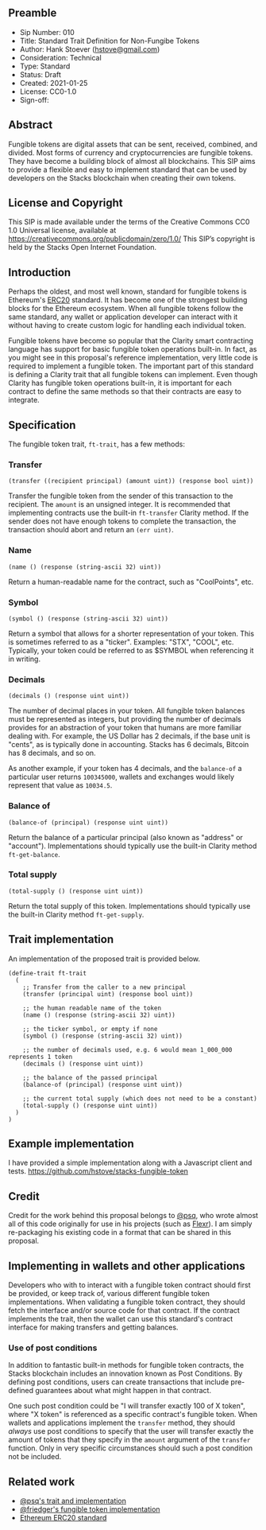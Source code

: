 ## Preamble

- Sip Number: 010
- Title: Standard Trait Definition for Non-Fungibe Tokens
- Author: Hank Stoever (hstove@gmail.com)
- Consideration: Technical
- Type: Standard
- Status: Draft
- Created: 2021-01-25
- License: CC0-1.0
- Sign-off:

## Abstract

Fungible tokens are digital assets that can be sent, received, combined, and divided. Most forms of currency and cryptocurrencies are fungible tokens. They have become a building block of almost all blockchains. This SIP aims to provide a flexible and easy to implement standard that can be used by developers on the Stacks blockchain when creating their own tokens.

## License and Copyright

This SIP is made available under the terms of the Creative Commons CC0 1.0 Universal license, available at https://creativecommons.org/publicdomain/zero/1.0/
This SIP’s copyright is held by the Stacks Open Internet Foundation.

## Introduction

Perhaps the oldest, and most well known, standard for fungible tokens is Ethereum's [ERC20](https://ethereum.org/en/developers/docs/standards/tokens/erc-20/) standard. It has become one of the strongest building blocks for the Ethereum ecosystem. When all fungible tokens follow the same standard, any wallet or application developer can interact with it without having to create custom logic for handling each individual token.

Fungible tokens have become so popular that the Clarity smart contracting language has support for basic fungible token operations built-in. In fact, as you might see in this proposal's reference implementation, very little code is required to implement a fungible token. The important part of this standard is defining a Clarity trait that all fungible tokens can implement. Even though Clarity has fungible token operations built-in, it is important for each contract to define the same methods so that their contracts are easy to integrate.

## Specification

The fungible token trait, `ft-trait`, has a few methods:

### Transfer

`(transfer ((recipient principal) (amount uint)) (response bool uint))`

Transfer the fungible token from the sender of this transaction to the recipient. The `amount` is an unsigned integer. It is recommended that implementing contracts use the built-in `ft-transfer` Clarity method. If the sender does not have enough tokens to complete the transaction, the transaction should abort and return an `(err uint)`.

### Name

`(name () (response (string-ascii 32) uint))`

Return a human-readable name for the contract, such as "CoolPoints", etc.

### Symbol

`(symbol () (response (string-ascii 32) uint))`

Return a symbol that allows for a shorter representation of your token. This is sometimes referred to as a "ticker". Examples: "STX", "COOL", etc. Typically, your token could be referred to as $SYMBOL when referencing it in writing.

### Decimals

`(decimals () (response uint uint))`

The number of decimal places in your token. All fungible token balances must be represented as integers, but providing the number of decimals provides for an abstraction of your token that humans are more familiar dealing with. For example, the US Dollar has 2 decimals, if the base unit is "cents", as is typically done in accounting. Stacks has 6 decimals, Bitcoin has 8 decimals, and so on.

As another example, if your token has 4 decimals, and the `balance-of` a particular user returns `100345000`, wallets and exchanges would likely represent that value as `10034.5`.

### Balance of

`(balance-of (principal) (response uint uint))`

Return the balance of a particular principal (also known as "address" or "account"). Implementations should typically use the built-in Clarity method `ft-get-balance`.

### Total supply

`(total-supply () (response uint uint))`

Return the total supply of this token. Implementations should typically use the built-in Clarity method `ft-get-supply`.

## Trait implementation

An implementation of the proposed trait is provided below.

```clarity
(define-trait ft-trait
  (
    ;; Transfer from the caller to a new principal
    (transfer (principal uint) (response bool uint))

    ;; the human readable name of the token
    (name () (response (string-ascii 32) uint))

    ;; the ticker symbol, or empty if none
    (symbol () (response (string-ascii 32) uint))

    ;; the number of decimals used, e.g. 6 would mean 1_000_000 represents 1 token
    (decimals () (response uint uint))

    ;; the balance of the passed principal
    (balance-of (principal) (response uint uint))

    ;; the current total supply (which does not need to be a constant)
    (total-supply () (response uint uint))
  )
)
```

## Example implementation

I have provided a simple implementation along with a Javascript client and tests. https://github.com/hstove/stacks-fungible-token

## Credit

Credit for the work behind this proposal belongs to [@psq](https://github.com/psq), who wrote almost all of this code originally for use in his projects (such as [Flexr](https://github.com/psq/flexr)). I am simply re-packaging his existing code in a format that can be shared in this proposal.

## Implementing in wallets and other applications

Developers who with to interact with a fungible token contract should first be provided, or keep track of, various different fungible token implementations. When validating a fungible token contract, they should fetch the interface and/or source code for that contract. If the contract implements the trait, then the wallet can use this standard's contract interface for making transfers and getting balances.

### Use of post conditions

In addition to fantastic built-in methods for fungible token contracts, the Stacks blockchain includes an innovation known as Post Conditions. By defining post conditions, users can create transactions that include pre-defined guarantees about what might happen in that contract.

One such post condition could be "I will transfer exactly 100 of X token", where "X token" is referenced as a specific contract's fungible token. When wallets and applications implement the `transfer` method, they should _always_ use post conditions to specify that the user will transfer exactly the amount of tokens that they specify in the `amount` argument of the `transfer` function. Only in very specific circumstances should such a post condition not be included.

## Related work

- [@psq's trait and implementation](https://github.com/psq/flexr/blob/master/contracts/src20-trait.clar)
- [@friedger's fungible token implementation](https://github.com/friedger/clarity-smart-contracts/blob/master/contracts/tokens/fungible-token.clar)
- [Ethereum ERC20 standard](https://ethereum.org/en/developers/docs/standards/tokens/erc-20/)

